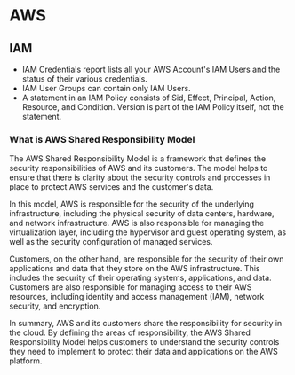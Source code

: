 # AWS

## IAM

- IAM Credentials report lists all your AWS Account's IAM Users and the status of their various credentials.
- IAM User Groups can contain only IAM Users.
- A statement in an IAM Policy consists of Sid, Effect, Principal, Action, Resource, and Condition. Version is part of the IAM Policy itself, not the statement.

### What is AWS Shared Responsibility Model

The AWS Shared Responsibility Model is a framework that defines the security responsibilities of AWS and its customers. The model helps to ensure that there is clarity about the security controls and processes in place to protect AWS services and the customer's data.

In this model, AWS is responsible for the security of the underlying infrastructure, including the physical security of data centers, hardware, and network infrastructure. AWS is also responsible for managing the virtualization layer, including the hypervisor and guest operating system, as well as the security configuration of managed services.

Customers, on the other hand, are responsible for the security of their own applications and data that they store on the AWS infrastructure. This includes the security of their operating systems, applications, and data. Customers are also responsible for managing access to their AWS resources, including identity and access management (IAM), network security, and encryption.

In summary, AWS and its customers share the responsibility for security in the cloud. By defining the areas of responsibility, the AWS Shared Responsibility Model helps customers to understand the security controls they need to implement to protect their data and applications on the AWS platform.